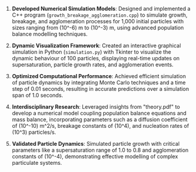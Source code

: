 1. **Developed Numerical Simulation Models**: Designed and implemented a C++ program (`growth_breakage_agglomeration.cpp`) to simulate growth, breakage, and agglomeration processes for 1,000 initial particles with sizes ranging from (10^-6) m to (10^-3) m, using advanced population balance modelling techniques.

2. **Dynamic Visualization Framework**: Created an interactive graphical simulation in Python (`simulation.py`) with Tkinter to visualize the dynamic behaviour of 100 particles, displaying real-time updates on supersaturation, particle growth rates, and agglomeration events.

3. **Optimized Computational Performance**: Achieved efficient simulation of particle dynamics by integrating Monte Carlo techniques and a time step of 0.01 seconds, resulting in accurate predictions over a simulation span of 1.0 seconds.

4. **Interdisciplinary Research**: Leveraged insights from "theory.pdf" to develop a numerical model coupling population balance equations and mass balance, incorporating parameters such as a diffusion coefficient of (10^-10) m^2/s, breakage constants of (10^4), and nucleation rates of (10^3) particles/s.

5. **Validated Particle Dynamics**: Simulated particle growth with critical parameters like a supersaturation range of 1.0 to 0.8 and agglomeration constants of (10^-4), demonstrating effective modelling of complex particulate systems.
